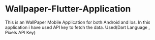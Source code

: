# Wallpaper-Flutter-Application
This is an WallPaper Mobile Application for both Android and Ios. In this application i have used API key to fetch the data. Used(Dart Language , Pixels API Key)
